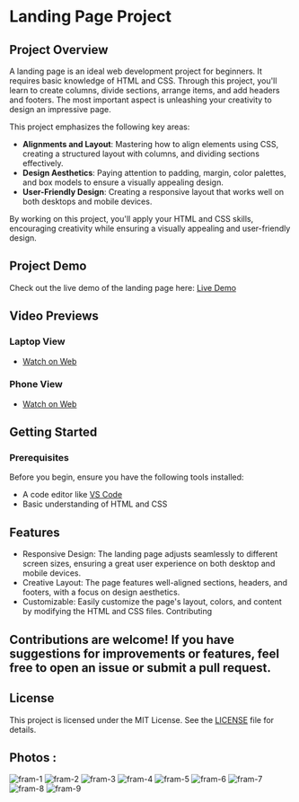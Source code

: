 # Landing Page Project

## Project Overview

A landing page is an ideal web development project for beginners. It requires basic knowledge of HTML and CSS. Through this project, you'll learn to create columns, divide sections, arrange items, and add headers and footers. The most important aspect is unleashing your creativity to design an impressive page. 

This project emphasizes the following key areas:
- **Alignments and Layout**: Mastering how to align elements using CSS, creating a structured layout with columns, and dividing sections effectively.
- **Design Aesthetics**: Paying attention to padding, margin, color palettes, and box models to ensure a visually appealing design.
- **User-Friendly Design**: Creating a responsive layout that works well on both desktops and mobile devices.

By working on this project, you'll apply your HTML and CSS skills, encouraging creativity while ensuring a visually appealing and user-friendly design.

## Project Demo

Check out the live demo of the landing page here: [Live Demo](https://utsavvachhani.github.io/CODSOFT_LANDING-PAGE/)

## Video Previews

### Laptop View
- [Watch on Web](https://utsavvachhani.github.io/CODSOFT_LANDING-PAGE/images/Task%20-%201_leptop.mp4)
  
### Phone View
- [Watch on Web](https://utsavvachhani.github.io/CODSOFT_LANDING-PAGE/images/Task%20-%201_phone.mp4)

## Getting Started

### Prerequisites

Before you begin, ensure you have the following tools installed:
- A code editor like [VS Code](https://code.visualstudio.com/)
- Basic understanding of HTML and CSS

## Features
- Responsive Design: The landing page adjusts seamlessly to different screen sizes, ensuring a great user experience on both desktop and mobile devices.
- Creative Layout: The page features well-aligned sections, headers, and footers, with a focus on design aesthetics.
- Customizable: Easily customize the page's layout, colors, and content by modifying the HTML and CSS files.
Contributing

## Contributions are welcome! If you have suggestions for improvements or features, feel free to open an issue or submit a pull request.

## License
This project is licensed under the MIT License. See the [LICENSE](https://utsavvachhani.github.io/CODSOFT_LANDING-PAGE/LICENSE) file for details.



## Photos :

![fram-1](https://github.com/user-attachments/assets/a1438590-13dc-4ac9-b967-98c67dd60bfa)
![fram-2](https://github.com/user-attachments/assets/90b7c118-f83b-4dbb-a17f-cff2cbc57899)
![fram-3](https://github.com/user-attachments/assets/8ccfe1d7-1742-4eea-a66a-de7ffda66fcd)
![fram-4](https://github.com/user-attachments/assets/f1087e1c-f7e5-49fd-8150-a631c1ea6883)
![fram-5](https://github.com/user-attachments/assets/8391b4b8-3ee0-4eeb-8cf8-60143bcea45b)
![fram-6](https://github.com/user-attachments/assets/4a21da8e-72ba-45db-98fb-43e44e779eef)
![fram-7](https://github.com/user-attachments/assets/688fbd62-3a5c-4bea-8c8b-22860156a79b)
![fram-8](https://github.com/user-attachments/assets/d0a79109-781b-45ae-80d4-1462ec30d83c)
![fram-9](https://github.com/user-attachments/assets/94b658de-8957-4375-9069-25d625933b7e)
